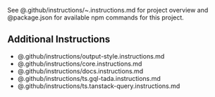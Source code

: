 See @.github/instructions/~.instructions.md for project overview and @package.json for available npm commands for this project.

## Additional Instructions

- @.github/instructions/output-style.instructions.md
- @.github/instructions/core.instructions.md
- @.github/instructions/docs.instructions.md
- @.github/instructions/ts.gql-tada.instructions.md
- @.github/instructions/ts.tanstack-query.instructions.md
